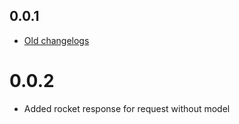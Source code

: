 ## 0.0.1

* [Old changelogs](https://pub.dev/packages/mvc_rocket/changelog)

# 0.0.2
* Added rocket response for request without model
